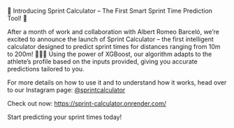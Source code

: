🚀 Introducing Sprint Calculator – The First Smart Sprint Time Prediction Tool! 🚀

After a month of work and collaboration with Albert Romeo Barceló, we’re excited to announce the launch of Sprint Calculator – the first intelligent calculator designed to predict sprint times for distances ranging from 10m to 200m! 🏃‍♂️💨 Using the power of XGBoost, our algorithm adapts to the athlete’s profile based on the inputs provided, giving you accurate predictions tailored to you.

For more details on how to use it and to understand how it works, head over to our Instagram page: [@sprintcalculator](https://www.instagram.com/sprintcalculator/)

Check out now: https://sprint-calculator.onrender.com/

 
Start predicting your sprint times today!
